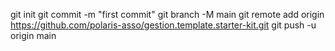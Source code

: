 git init
git commit -m "first commit"
git branch -M main
git remote add origin https://github.com/polaris-asso/gestion.template.starter-kit.git
git push -u origin main
